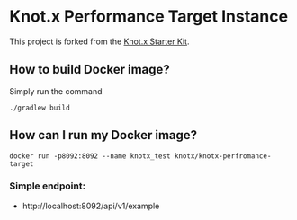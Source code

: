 # Knot.x Performance Target Instance
This project is forked from the [Knot.x Starter Kit](https://github.com/Knotx/knotx-starter-kit).

## How to build Docker image?
Simply run the command
```
./gradlew build
```

## How can I run my Docker image?
```
docker run -p8092:8092 --name knotx_test knotx/knotx-perfromance-target
```

### Simple endpoint:
- http://localhost:8092/api/v1/example